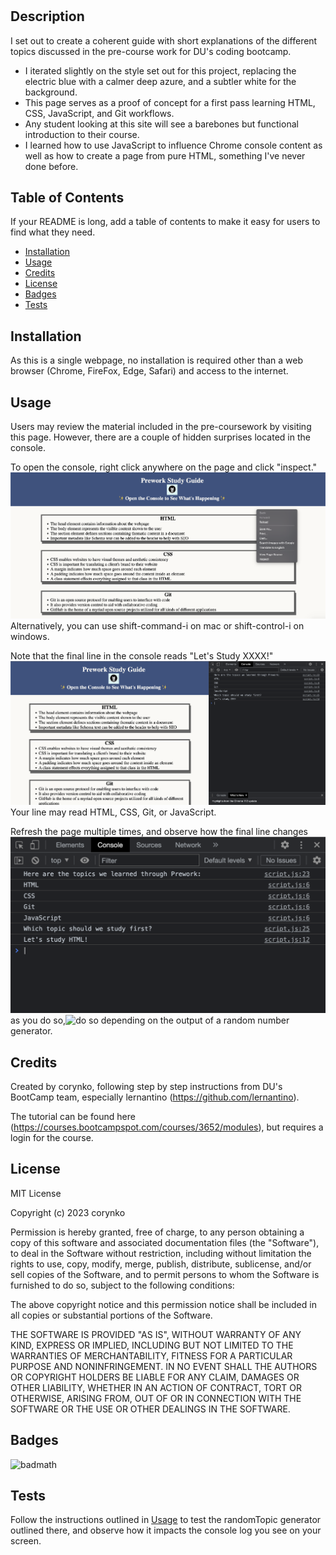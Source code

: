 # <DU Prework Study Guide Webpage>

## Description

I set out to create a coherent guide with short explanations of the different topics discussed in the pre-course work for DU's coding bootcamp.
 - I iterated slightly on the style set out for this project, replacing the electric blue with a calmer deep azure, and a subtler white for the background.
 - This page serves as a proof of concept for a first pass learning HTML, CSS, JavaScript, and Git workflows.
 - Any student looking at this site will see a barebones but functional introduction to their course.
 - I learned how to use JavaScript to influence Chrome console content as well as how to create a page from pure HTML, something I've never done before.

## Table of Contents

If your README is long, add a table of contents to make it easy for users to find what they need.

- [Installation](#installation)
- [Usage](#usage)
- [Credits](#credits)
- [License](#license)
- [Badges](#badges)
- [Tests](#tests)

## Installation

As this is a single webpage, no installation is required other than a web browser (Chrome, FireFox, Edge, Safari) and access to the internet.

## Usage

Users may review the material included in the pre-coursework by visiting this page. However, there are a couple of hidden surprises located in the console.

To open the console, right click anywhere on the page and click "inspect."![click "inspect."](assets/images/scrnsht_4.png) Alternatively, you can use shift-command-i on mac or shift-control-i on windows. 

Note that the final line in the console reads "Let's Study XXXX!"!["Let's Study XXXX!"](assets/images/scrnsht_1.png) Your line may read HTML, CSS, Git, or JavaScript.

Refresh the page multiple times, and observe how the final line changes![changes](assets/images/scrnsht_2.png) as you do so,![do so](assets/images/scrnsht_3) depending on the output of a random number generator.

## Credits

Created by corynko, following step by step instructions from DU's BootCamp team, especially lernantino (https://github.com/lernantino). 

The tutorial can be found here (https://courses.bootcampspot.com/courses/3652/modules), but requires a login for the course. 

## License

MIT License

Copyright (c) 2023 corynko

Permission is hereby granted, free of charge, to any person obtaining a copy
of this software and associated documentation files (the "Software"), to deal
in the Software without restriction, including without limitation the rights
to use, copy, modify, merge, publish, distribute, sublicense, and/or sell
copies of the Software, and to permit persons to whom the Software is
furnished to do so, subject to the following conditions:

The above copyright notice and this permission notice shall be included in all
copies or substantial portions of the Software.

THE SOFTWARE IS PROVIDED "AS IS", WITHOUT WARRANTY OF ANY KIND, EXPRESS OR
IMPLIED, INCLUDING BUT NOT LIMITED TO THE WARRANTIES OF MERCHANTABILITY,
FITNESS FOR A PARTICULAR PURPOSE AND NONINFRINGEMENT. IN NO EVENT SHALL THE
AUTHORS OR COPYRIGHT HOLDERS BE LIABLE FOR ANY CLAIM, DAMAGES OR OTHER
LIABILITY, WHETHER IN AN ACTION OF CONTRACT, TORT OR OTHERWISE, ARISING FROM,
OUT OF OR IN CONNECTION WITH THE SOFTWARE OR THE USE OR OTHER DEALINGS IN THE
SOFTWARE.

## Badges

![badmath](https://img.shields.io/github/languages/top/nielsenjared/badmath)

## Tests

Follow the instructions outlined in [Usage](#usage) to test the randomTopic generator outlined there, and observe how it impacts the console log you see on your screen.
